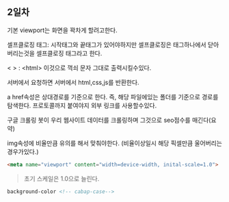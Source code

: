 ## 2일차
기본 viewport는 화면을 꽉차게 할려고한다.

셀프클로징 태그: 시작태그와 끝태그가 있어야하지만 셀프클로징은 태그하나에서 닫아버리는것을 셀프클로징 태그라고 한다.

&lt; &gt; : &lt;html&gt; 이것으로 꺽쇠 문자 그대로 출력시킬수있다.

서버에서 요청하면 서버에서 html,css,js를 반환한다.

a href속성은 상대경로를 기준으로 한다. 즉, 해당 파일에있는 폴더를 기준으로 경로를 탐색한다. 프로토콜까지 붙여야지 외부 링크를 사용할수있다.

구글 크롤링 봇이 우리 웹사이트 데이터를 크롤링하며 그것으로 seo점수를 매긴다(요약)

img속성에 비율만큼 유의를 해서 맞춰야한다. (비율이상일시 해당 픽셀만큼 울어버리는경우가있다.)

```HTML
<meta name="viewport" content="width=device-width, inital-scale=1.0">
```
> 초기 스케일은 1.0으로 늘린다.

```html
background-color <!-- cabap-case-->
```